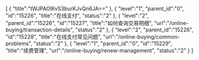 [
	{
		"title":"tWJPAO9lvS3burKJvQn6JA=="
	},
	{
		"level":"1",
		"parent_id":"0",
		"id":"15226",
		"title":"在线支付",
		"status":"2"
	},
	{
		"level":"2",
		"parent_id":"15226",
		"id":"15227",
		"title":"如何查询交易明细",
		"url":"/online-buying/transaction-details",
		"status":"2"
	},
	{
		"level":"2",
		"parent_id":"15226",
		"id":"15228",
		"title":"在线支付常见问题",
		"url":"/online-buying/common-problems",
		"status":"2"
	},
	{
		"level":"1",
		"parent_id":"0",
		"id":"15229",
		"title":"续费管理",
		"url":"/online-buying/renew-management",
		"status":"2"
	}
]